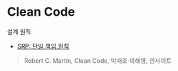 # Clean Code

설계 원칙
- [SRP: 단일 책임 원칙](/design_pattern/)


> Robert C. Martin, Clean Code, 박재호·이해영, 인사이트